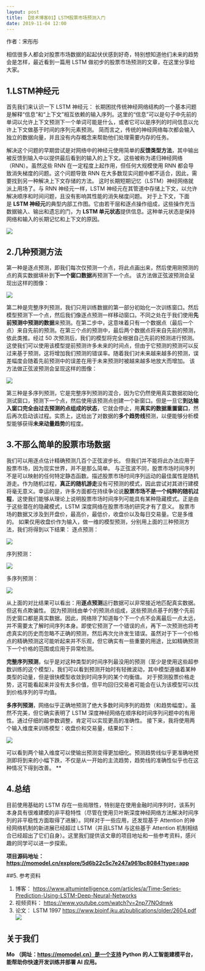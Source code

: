 ```yaml
---
layout: post
title: 【技术博客01】LSTM股票市场预测入门
date: 2019-11-04 12:00
---
```

作者：宋彤彤


相信很多人都会对股票市场数据的起起伏伏感到好奇，特别想知道他们未来的趋势会是怎样，最近看到一篇用 LSTM 做初步的股票市场预测的文章，在这里分享给大家。


## 1.LSTM神经元
首先我们来认识一下 LSTM 神经元：
长期困扰传统神经网络结构的一个基本问题是解释“信息”和“上下文”相互依赖的输入序列。这里的“信息”可以是句子中先前的单词以允许上下文预测下一个单词可能是什么，或者它可以是序列的时间信息以允许上下文做基于时间的序列元素预测。
简而言之，传统的神经网络每次都会输入独立的数据向量，并且没有内存概念来帮助他们处理需要内存的任务。

解决这个问题的早期尝试是对网络中的神经元使用简单的**反馈类型方法**，其中输出被反馈到输入中以提供最后看到的输入的上下文。这些被称为递归神经网络（RNN）。虽然这些 RNN 在一定程度上起作用，但任何大规模使用 RNN 都会导致消失梯度的问题。这个问题导致 RNN 在大多数现实问题中都不适合，因此，需要找到另一种解决上下文存储的方法。
这时长期短期记忆（LSTM）神经网络就派上用场了。与 RNN 神经元一样，LSTM 神经元在其管道中存储上下文，以允许解决顺序和时间问题，且没有影响其性能的消失梯度问题。
对于上下文，下面是 **LSTM 神经元**的典型内部工作图。它由若干层和逐点操作组成，这些操作充当数据输入、输出和遗忘的门，为 **LSTM 单元状态**提供信息。这种单元状态是保持网络和输入的长期记忆和上下文的原因。

![](https://cdn.nlark.com/yuque/0/2019/png/503359/1572874572484-9dcfa806-6664-4466-85af-34cdb8d590f6.png#align=left&display=inline&height=316&originHeight=316&originWidth=482&search=&size=0&status=done&width=482)


## 2.几种预测方法
第一种是逐点预测，即我们每次仅预测一个点，将此点画出来，然后使用刚预测的点的真实数据填补到**下一个窗口数据**再预测下一个点。
该方法做正弦波预测会呈现出这样的图像：

![](https://cdn.nlark.com/yuque/0/2019/png/503359/1572874572438-5e589e79-101c-43ac-a170-8786887b6678.png#align=left&display=inline&height=249&originHeight=249&originWidth=482&search=&size=0&status=done&width=482)

第二种是完整序列预测，我们只用训练数据的第一部分初始化一次训练窗口。然后模型预测下一个点，然后我们像逐点预测一样移动窗口。不同之处在于我们使用**先前预测中预测的数据**来预测。在第二步中，这意味着只有一个数据点（最后一个点）来自先前的预测。在第三个点的预测中，最后两个数据点将来自先前的预测，依此类推。经过 50 次预测后，我们的模型将完全根据自己先前的预测进行预测。这使我们可以使用该模型提前预测许多未来的时间点，但由于它预测的预测可以反过来基于预测，这将增加我们预测的错误率。随着我们对未来越来越多的预测，误差幅度会随着先前预测中的误差在用于未来预测时被越来越多地放大而增加。
该方法做正弦波预测会呈现这样的图像：

![](https://cdn.nlark.com/yuque/0/2019/png/503359/1572874572437-16d54512-aab7-415b-884a-571295ee47ba.png#align=left&display=inline&height=249&originHeight=249&originWidth=482&search=&size=0&status=done&width=482)

第三种是多序列预测，它是完整序列预测的混合，因为它仍然使用真实数据初始化测试窗口，预测下一个点，然后使用该预测点创建一个新窗口。但是一旦它**到达输入窗口完全由过去预测的点组成的状态**，它就会停止，用**真实的数据重置窗口**，然后再次启动该过程。实质上，这给出了对数据的**多个趋势线**预测，以便能够分析模型能够获得**未来动量趋势**的程度。

## 3.不那么简单的股票市场数据
我们可以用逐点估计精确预测几百个正弦波步长。 但我们并不能将此办法应用于股票市场，因为现实世界，并不是那么简单。
与正弦波不同，股票市场时间序列不是可以映射的任何特定静态函数。描述股票市场时间序列运动的最佳属性是随机游走。作为随机过程，**真正的随机游走**没有可预测的模式，因此尝试对其进行建模将毫无意义。幸运的是，许多方面都在持续争论说**股票市场不是一个纯粹的随机过程**，这使我们能够从理论上说明股票市场时间序列可能具有某种隐藏模式。正是由于这些潜在的隐藏模式，LSTM 深度网络在股票市场的研究才有了意义。
股票市场的数据又涉及到开盘价，最高价，最低价，收盘价以及每日交易量。它是多维的。
如果仅用收盘价作为输入，做一维的模型预测，分别用上面的三种预测方法，我们将得到以下结果：
逐点预测：

![](https://cdn.nlark.com/yuque/0/2019/png/503359/1572874572459-a98a9e5b-964d-4073-b974-1e85e44e7ac6.png#align=left&display=inline&height=249&originHeight=249&originWidth=482&search=&size=0&status=done&width=482)

序列预测：

![](https://cdn.nlark.com/yuque/0/2019/png/503359/1572874572427-0505e21d-e086-4f5d-815f-4a88ef97d728.png#align=left&display=inline&height=249&originHeight=249&originWidth=482&search=&size=0&status=done&width=482)

多序列预测：

![](https://cdn.nlark.com/yuque/0/2019/png/503359/1572874572471-8b687332-0b41-4994-bf6d-975984a40436.png#align=left&display=inline&height=249&originHeight=249&originWidth=482&search=&size=0&status=done&width=482)

从上面的对比结果可以看出：用**逐点预测**运行数据可以非常接近地匹配真实数据。但这有点欺骗性。 因为预测线由单个的预测点组成，这些预测点基于的整个先前历史窗口都是真实数据。因此，网络除了知道每个下一个点不会离最后一点太远，并不需要太了解时间序列本身。即使它预测了一个错误的点，再下一次预测也将考虑真实的历史而忽略不正确的预测，然后再次允许发生错误。虽然对于下一个价格点的精确预测这可能听起来并不乐观，但它确实有一些重要的用途，比如精确预测下一个价格的范围或应用于异常检测。

**完整序列预测**，似乎是对这种类型的时间序列最没用的预测（至少是使用这些超参数训练的这个模型）。我们可以看到预测开始时有轻微波动，其中模型遵循着某种类型的动量，但是很快模型收敛到时间序列的某个均衡值。 对于预测股票价格走势，这可能看起来并没有太多价值，但平均回归交易者可能会在认为该模型可以找到价格序列的平均值。

**多序列预测**，网络似乎正确地预测了绝大多数时间序列的趋势（和趋势幅度）。虽然不完美，但它确实表明了 LSTM 深度神经网络在顺序和时间序列问题中的有用性。通过仔细的超参数调整，肯定可以实现更高的准确性。
接下来，我将使用两个输入维度来训练模型：收盘价和交易量，结果如下：

![](https://cdn.nlark.com/yuque/0/2019/png/503359/1572874572585-e9f6ff45-3c11-45da-8c97-044f5f56b505.png#align=left&display=inline&height=249&originHeight=249&originWidth=482&search=&size=0&status=done&width=482)

可以看到两个输入维度可以使输出预测变得更加细化。预测趋势线似乎更准确地预测即将到来的小幅下跌，不仅是从一开始的主流趋势，趋势线的准确性似乎也在这种情况下得到改善。
**
## 4.总结
目前使用基础的 LSTM 存在一些局限性，特别是在使用金融时间序列时，该系列本身具有很难建模的非平稳特性（尽管在使用贝叶斯深度神经网络方法解决时间序列的非平稳性方面取得了进展）。同样对于一些应用，还发现基于 Attention 的神经网络机制的新进展已经超过 LSTM（并且LSTM 与这些基于 Attention 机制相结合已经超出了它们自身）。这里我们提供该文章的项目地址和一些参考资料，感兴趣的同学可以进一步探索。


**项目源码地址：** **https://momodel.cn/explore/5d6b22c5c7e247a961bc8084?type=app**


##5. 参考资料
1. 博客：
https://www.altumintelligence.com/articles/a/Time-Series-Prediction-Using-LSTM-Deep-Neural-Networks
2. 视频资料：
https://www.youtube.com/watch?v=2np77NOdnwk
3. 论文：
LSTM 1997 https://www.bioinf.jku.at/publications/older/2604.pdf
![](https://cdn.nlark.com/yuque/0/2019/png/503359/1572874572443-8f0feb8f-f305-404d-bc76-b9e5fa655bf3.png#align=left&display=inline&height=69&originHeight=69&originWidth=640&search=&size=0&status=done&width=640)


## 关于我们
**Mo （网址：https://momodel.cn）是一个支持 Python 的人工智能建模平台，能帮助你快速开发训练并部署 AI 应用。**


